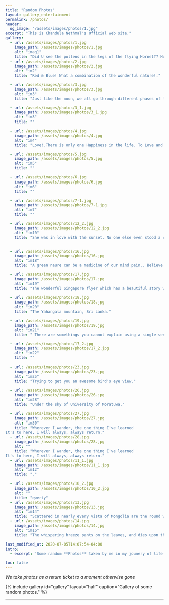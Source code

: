 ```yaml
---
title: "Random Photos"
layout: gallery_entertainment
permalink: /photos/
header:
  og_image: "/assets/images/photos/1.jpg"
excerpt: "This is Chandula Nethmal's Official web site."
gallery:
  - url: /assets/images/photos/1.jpg
    image_path: /assets/images/photos/1.jpg
    alt: "imag1"
    title: "Did U see the pollens in the legs of the flying Hornet?? How marvellous is that these vibrant colors of the  flowers have evolved to attract insects in order courage the pollination..."
  - url: /assets/images/photos/2.jpg
    image_path: /assets/images/photos/2.jpg
    alt: "im2"
    title: "Red & Blue! What a combination of the wonderful nature!."

  - url: /assets/images/photos/3.jpg
    image_path: /assets/images/photos/3.jpg
    alt: "im3"
    title: "Just like the moon, we all go through different phases of live whether you like it or not! Btw, full moon is the happiest..because that's definitely a Holyday for me!"

  - url: /assets/images/photos/3_1.jpg
    image_path: /assets/images/photos/3_1.jpg
    alt: "im3"
    title: ""

  - url: /assets/images/photos/4.jpg
    image_path: /assets/images/photos/4.jpg
    alt: "im4"
    title: "Love!.There is only one Happiness in the life. To Love and To Be Loved.!  "

  - url: /assets/images/photos/5.jpg
    image_path: /assets/images/photos/5.jpg
    alt: "im5"
    title: ""

  - url: /assets/images/photos/6.jpg
    image_path: /assets/images/photos/6.jpg
    alt: "im6"
    title: ""

  - url: /assets/images/photos/7-1.jpg
    image_path: /assets/images/photos/7-1.jpg
    alt: "im7"
    title: ""

  - url: /assets/images/photos/12_2.jpg
    image_path: /assets/images/photos/12_2.jpg
    alt: "im10"
    title: "She was in love with the sunset. No one else even stood a chance. Cat & sunSet"


  - url: /assets/images/photos/16.jpg
    image_path: /assets/images/photos/16.jpg
    alt: "im18"
    title: "A green naure can be a medicine of our mind pain.. Believe me friend..it definitely is!."

  - url: /assets/images/photos/17.jpg
    image_path: /assets/images/photos/17.jpg
    alt: "im19"
    title: "The wonderful Singapore flyer which has a beautiful story with the lucky 28 number."

  - url: /assets/images/photos/18.jpg
    image_path: /assets/images/photos/18.jpg
    alt: "im20"
    title: "The Yahangala mountain, Sri Lanka."

  - url: /assets/images/photos/19.jpg
    image_path: /assets/images/photos/19.jpg
    alt: "im21"
    title: " There are somethings you cannot explain using a single sentense like this photo. Just went to my childhood and brought back some memories."

  - url: /assets/images/photos/17_2.jpg
    image_path: /assets/images/photos/17_2.jpg
    alt: "im22"
    title: ""

  - url: /assets/images/photos/23.jpg
    image_path: /assets/images/photos/23.jpg
    alt: "im25"
    title: "Trying to get you an awesome bird's eye view."
 
  - url: /assets/images/photos/26.jpg
    image_path: /assets/images/photos/26.jpg
    alt: "im28"
    title: "Under the sky of University of Moratuwa."

  - url: /assets/images/photos/27.jpg
    image_path: /assets/images/photos/27.jpg
    alt: "im30"
    title: "Wherever I wander, the one thing I've learned
It's to here, I will always, always return."
  - url: /assets/images/photos/28.jpg
    image_path: /assets/images/photos/28.jpg
    alt: ""
    title: "Wherever I wander, the one thing I've learned
It's to here, I will always, always return."
  - url: /assets/images/photos/11_1.jpg
    image_path: /assets/images/photos/11_1.jpg
    alt: "im12"
    title: "."

  - url: /assets/images/photos/10_2.jpg
    image_path: /assets/images/photos/10_2.jpg
    alt: ""
    title: "qwerty"
  - url: /assets/images/photos/13.jpg
    image_path: /assets/images/photos/13.jpg
    alt: "im14"
    title: "Scattered in nearly every vista of Mongolia are the round white tents of Nomads and their gorgeous horses. "
  - url: /assets/images/photos/14.jpg
    image_path: /assets/images/photos/14.jpg
    alt: "im16"
    title: "The whispering breeze pants on the leaves, and dies upon the trees."

last_modified_at: 2020-07-05T14:07:54-04:00
intro: 
  - excerpt: 'Some random **Photos** taken by me in my jounery of life.*We take photos as a return ticket to a moment otherwise gone*'

toc: false
---
```


*We take photos as a return ticket to a moment otherwise gone* 

{% include gallery id="gallery" layout="half" caption="Gallery of some random photos." %}

---


